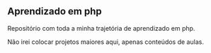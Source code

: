 ## Aprendizado em php


<p>Repositório com toda a minha trajetória de aprendizado em php.</p>

<p>Não irei colocar projetos maiores aqui, apenas conteúdos de aulas.</p>